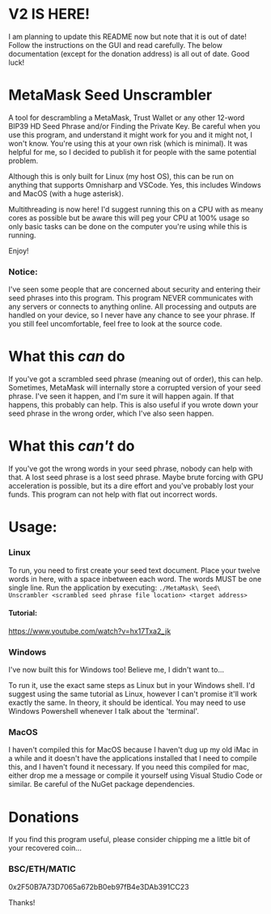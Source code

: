 # V2 IS HERE!
I am planning to update this README now but note that it is out of date! Follow the instructions on the GUI and read carefully. The below documentation (except for the donation address) is all out of date. Good luck!

# MetaMask Seed Unscrambler
A tool for descrambling a MetaMask, Trust Wallet or any other 12-word BIP39 HD Seed Phrase and/or Finding the Private Key. Be careful when you use this program, and understand it might work for you and it might not, I won't know. You're using this at your own risk (which is minimal). It was helpful for me, so I decided to publish it for people with the same potential problem.

Although this is only built for Linux (my host OS), this can be run on anything that supports Omnisharp and VSCode. Yes, this includes Windows and MacOS (with a huge asterisk).

Multithreading is now here! I'd suggest running this on a CPU with as meany cores as possible but be aware this will peg your CPU at 100% usage so only basic tasks can be done on the computer you're using while this is running. 

Enjoy!

### Notice:
I've seen some people that are concerned about security and entering their seed phrases into this program. This program NEVER communicates with any servers or connects to anything online. All processing and outputs are handled on your device, so I never have any chance to see your phrase. If you still feel uncomfortable, feel free to look at the source code.

# What this *can* do
If you've got a scrambled seed phrase (meaning out of order), this can help. Sometimes, MetaMask will internally store a corrupted version of your seed phrase. I've seen it happen, and I'm sure it will happen again. If that happens, this probably can help. This is also useful if you wrote down your seed phrase in the wrong order, which I've also seen happen.

# What this *can't* do
If you've got the wrong words in your seed phrase, nobody can help with that. A lost seed phrase is a lost seed phrase. Maybe brute forcing with GPU acceleration is possible, but its a dire effort and you've probably lost your funds. This program can not help with flat out incorrect words.

# Usage:
### Linux
To run, you need to first create your seed text document. Place your twelve words in here, with a space inbetween each word. The words MUST be one single line.
Run the application by executing:
`./MetaMask\ Seed\ Unscrambler <scrambled seed phrase file location> <target address>`

#### Tutorial:
https://www.youtube.com/watch?v=hx17Txa2_jk

### Windows
I've now built this for Windows too! Believe me, I didn't want to...

To run it, use the exact same steps as Linux but in your Windows shell. I'd suggest using the same tutorial as Linux, however I can't promise it'll work exactly the same. In theory, it should be identical. You may need to use Windows Powershell whenever I talk about the 'terminal'.

### MacOS
I haven't compiled this for MacOS because I haven't dug up my old iMac in a while and it doesn't have the applications installed that I need to compile this, and I haven't found it necessary. If you need this compiled for mac, either drop me a message or compile it yourself using Visual Studio Code or similar. Be careful of the NuGet package dependencies.

# Donations
If you find this program useful, please consider chipping me a little bit of your recovered coin...

### BSC/ETH/MATIC
0x2F50B7A73D7065a672bB0eb97fB4e3DAb391CC23

Thanks!
